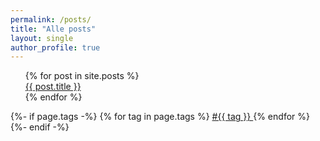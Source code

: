 ```yaml
---
permalink: /posts/
title: "Alle posts"
layout: single
author_profile: true
---
```

<ul style="list-style-type: none;">
 {% for post in site.posts %}
    <li>
      <a href="{{ post.url }}">{{ post.title }}</a>
    </li>
  {% endfor %}
</ul>
{%- if page.tags -%}
    {% for tag in page.tags %}
        <a href="{{site.baseurl}}/archive.html#{{tag | slugize}}">
            #{{ tag }}
        </a>
    {% endfor %}
{%- endif -%}